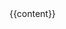 ---
---
<html lang="en">
<head>
<title>Ithilyn's Wiki</title>
<!-- Latest compiled and minified CSS -->
<!-- <link rel="stylesheet" href="//maxcdn.bootstrapcdn.com/bootstrap/3.3.1/css/bootstrap.min.css"> -->

<!-- Darkly theme -->
<link rel="stylesheet" href="//maxcdn.bootstrapcdn.com/bootswatch/3.3.1/darkly/bootstrap.min.css">

<!-- Optional theme -->
<link rel="stylesheet" href="//maxcdn.bootstrapcdn.com/bootstrap/3.3.1/css/bootstrap-theme.min.css">

<!-- Latest compiled and minified JavaScript -->
<script src="//maxcdn.bootstrapcdn.com/bootstrap/3.3.1/js/bootstrap.min.js"></script>

<!-- Wowhead.com tooltips -->
<script type="text/javascript" src="//static.wowhead.com/widgets/power.js"></script><script>var wowhead_tooltips = { "colorlinks": true, "iconizelinks": true, "renamelinks": true }</script>

</head>
<body>
{{content}}
</body>
</html>
